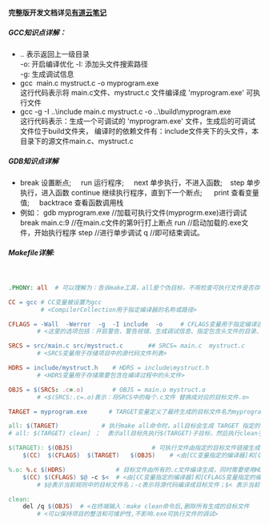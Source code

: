 **完整版开发文档详见[有道云笔记](https://note.youdao.com/s/CisHoFe)**
##### GCC知识点详解：
*   ..  表示返回上一级目录		
    -o: 开启编译优化 
    -I: 添加头文件搜索路径		
    -g: 生成调试信息     		
*   gcc  main.c mystruct.c -o myprogram.exe   
    这行代码表示将 main.c文件、mystruct.c 文件编译成 'myprogram.exe' 可执行文件
*   gcc -g -I ..\include main.c mystruct.c -o ..\build\myprogram.exe   
    这行代码表示：生成一个可调试的 'myprogram.exe' 文件，生成后的可调试文件位于build文件夹，
    编译时的依赖文件有：include文件夹下的头文件，本目录下的源文件main.c、mystruct.c

##### GDB知识点详解
-   break 设置断点;     run 运行程序;    
    next 单步执行，不进入函数;    step 单步执行，进入函数
    continue 继续执行程序，直到下一个断点;      print 查看变量值;       backtrace 查看函数调用栈
-   例如：
    gdb myprogram.exe //加载可执行文件(myprogrm.exe)进行调试
    break main.c:9    //在main.c文件的第9行打上断点
    run               //启动加载的.exe文件，开始执行程序
    step              //进行单步调试
    q                 //即可结束调试。  

##### Makefile详解:
<!--Compiler settings--markdown注释--不会显示--> 
```makefile
.PHONY: all  # 可以理解为：告诉make工具，all是个伪目标，不用检查可执行文件是否存在，直接刷新生成。
```
```makefile
CC = gcc # CC变量被设置为gcc
         # <CompilerCollection用于指定编译器的名称或路径>
```

```makefile
CFLAGS = -Wall  -Werror  -g  -I include  -o     # CFLAGS变量用于指定编译选项
        # <这里的选项包括：开启警告、警告视错、生成调试信息、指定包含头文件的目录、指定输出文件的名称>
```  


```makefile
SRCS = src/main.c src/mystruct.c       ## SRCS= main.c  mystruct.c
        # <SRCS变量用于存储项目中的源代码文件列表>
```


```makefile
HDRS = include/mystruct.h    # HDRS = include\mystruct.h
        # <HDRS变量用于存储需要包含在编译过程中的头文件>
```


```makefile
OBJS = $(SRCS: .c=.o)        # OBJS = main.o mystruct.o
        # <$(SRCS:.c=.o)表示：将SRCS中的每个.c文件 替换成对应的目标文件.o>
```

```makefile
TARGET = myprogram.exe      # TARGET变量定义了最终生成的目标文件名为myprogram.exe
```

```makefile
all: $(TARGET)            # 执行make all命令时，all目标会生成 TARGET 指定的可执行文件
# all: $(TARGET) clean] ；  表示all目标先执行$(TARGET)子目标，然后执行clean子目标。这样写有个好处：make all时自动删掉.O文件。
```
>

```makefile
$(TARGET): $(OBJS)                      # 可执行文件由指定的目标文件链接生成
    $(CC)  $(CFLAGS)  $(TARGET)   $(OBJS)    # <由[CC变量指定的编译器]和[CFLAGS变量指定的编译选项] 提供规则>
 ```

```makefile
%.o: %.c $(HDRS)              # 目标文件由所有的.c文件编译生成，同时需要使用HDRS变量中的头文件作为依赖关系
    $(CC) $(CFLAGS) $@ -c $<  # <由[CC变量指定的编译器]和[CFLAGS变量指定的编译选项] 提供编译规则>
        # $@表示当前规则中的目标文件名；-c表示将源代码编译成目标文件；$< 表示当前需要编译的源代码文件
```

```makefile
clean:
    del /q $(OBJS)  # <在终端输入：make clean命令后,删除所有生成的目标文件
        # <可以保持项目的整洁和可维护性,不影响.exe可执行文件的调试>
```
